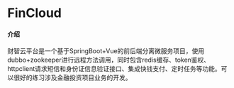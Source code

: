 # FinCloud

#### 介绍
财智云平台是一个基于SpringBoot+Vue的前后端分离微服务项目，使用dubbo+zookeeper进行远程方法调用，同时包含redis缓存、token鉴权、httpclient请求短信和身份证信息验证接口、集成快钱支付、定时任务等功能。可以很好的练习涉及金融投资项目业务的开发。
